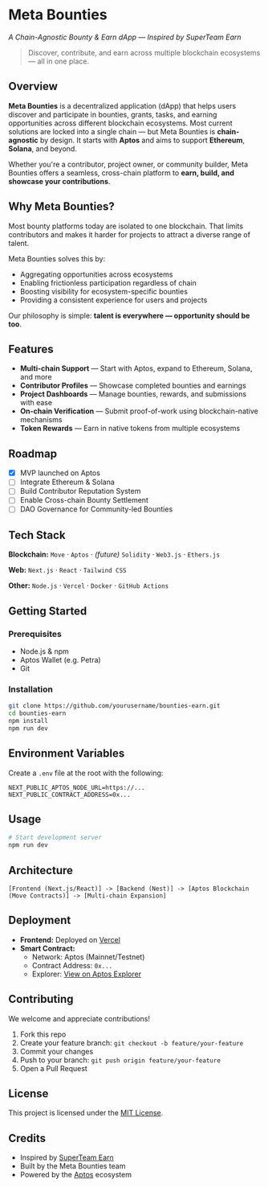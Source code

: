 # Meta Bounties

_A Chain-Agnostic Bounty & Earn dApp — Inspired by SuperTeam Earn_

> Discover, contribute, and earn across multiple blockchain ecosystems — all in one place.

## Overview

**Meta Bounties** is a decentralized application (dApp) that helps users discover and participate in bounties, grants, tasks, and earning opportunities across different blockchain ecosystems. Most current solutions are locked into a single chain — but Meta Bounties is **chain-agnostic** by design. It starts with **Aptos** and aims to support **Ethereum**, **Solana**, and beyond.

Whether you're a contributor, project owner, or community builder, Meta Bounties offers a seamless, cross-chain platform to **earn, build, and showcase your contributions**.

## Why Meta Bounties?

Most bounty platforms today are isolated to one blockchain. That limits contributors and makes it harder for projects to attract a diverse range of talent.

Meta Bounties solves this by:

- Aggregating opportunities across ecosystems
- Enabling frictionless participation regardless of chain
- Boosting visibility for ecosystem-specific bounties
- Providing a consistent experience for users and projects

Our philosophy is simple: **talent is everywhere — opportunity should be too**.

## Features

- **Multi-chain Support** — Start with Aptos, expand to Ethereum, Solana, and more
- **Contributor Profiles** — Showcase completed bounties and earnings
- **Project Dashboards** — Manage bounties, rewards, and submissions with ease
- **On-chain Verification** — Submit proof-of-work using blockchain-native mechanisms
- **Token Rewards** — Earn in native tokens from multiple ecosystems

## Roadmap

- [x] MVP launched on Aptos
- [ ] Integrate Ethereum & Solana
- [ ] Build Contributor Reputation System
- [ ] Enable Cross-chain Bounty Settlement
- [ ] DAO Governance for Community-led Bounties

## Tech Stack

**Blockchain:**
`Move` · `Aptos` · _(future)_ `Solidity` · `Web3.js` · `Ethers.js`

**Web:**
`Next.js` · `React` · `Tailwind CSS`

**Other:**
`Node.js` · `Vercel` · `Docker` · `GitHub Actions`

## Getting Started

### Prerequisites

- Node.js & npm
- Aptos Wallet (e.g. Petra)
- Git

### Installation

```bash
git clone https://github.com/yourusername/bounties-earn.git
cd bounties-earn
npm install
npm run dev
```

## Environment Variables

Create a `.env` file at the root with the following:

```env
NEXT_PUBLIC_APTOS_NODE_URL=https://...
NEXT_PUBLIC_CONTRACT_ADDRESS=0x...
```

## Usage

```bash
# Start development server
npm run dev
```

## Architecture

```
[Frontend (Next.js/React)] -> [Backend (Nest)] -> [Aptos Blockchain (Move Contracts)] -> [Multi-chain Expansion]
```

## Deployment

- **Frontend:** Deployed on [Vercel](https://vercel.com)
- **Smart Contract:**
  - Network: Aptos (Mainnet/Testnet)
  - Contract Address: `0x...`
  - Explorer: [View on Aptos Explorer](https://explorer.aptoslabs.com)

## Contributing

We welcome and appreciate contributions!

1. Fork this repo
2. Create your feature branch: `git checkout -b feature/your-feature`
3. Commit your changes
4. Push to your branch: `git push origin feature/your-feature`
5. Open a Pull Request

## License

This project is licensed under the [MIT License](LICENSE).

## Credits

- Inspired by [SuperTeam Earn](https://earn.superteam.fun)
- Built by the Meta Bounties team
- Powered by the [Aptos](https://aptos.dev) ecosystem
